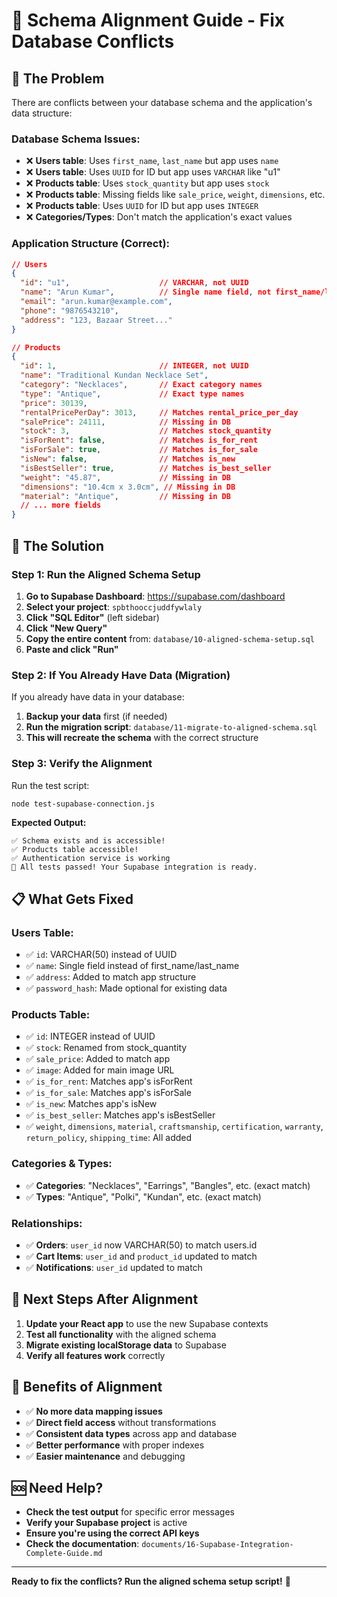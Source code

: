 # 🔧 Schema Alignment Guide - Fix Database Conflicts

## 🎯 **The Problem**
There are conflicts between your database schema and the application's data structure:

### **Database Schema Issues:**
- ❌ **Users table**: Uses `first_name`, `last_name` but app uses `name`
- ❌ **Users table**: Uses `UUID` for ID but app uses `VARCHAR` like "u1"
- ❌ **Products table**: Uses `stock_quantity` but app uses `stock`
- ❌ **Products table**: Missing fields like `sale_price`, `weight`, `dimensions`, etc.
- ❌ **Products table**: Uses `UUID` for ID but app uses `INTEGER`
- ❌ **Categories/Types**: Don't match the application's exact values

### **Application Structure (Correct):**
```json
// Users
{
  "id": "u1",                    // VARCHAR, not UUID
  "name": "Arun Kumar",          // Single name field, not first_name/last_name
  "email": "arun.kumar@example.com",
  "phone": "9876543210",
  "address": "123, Bazaar Street..."
}

// Products
{
  "id": 1,                       // INTEGER, not UUID
  "name": "Traditional Kundan Necklace Set",
  "category": "Necklaces",       // Exact category names
  "type": "Antique",             // Exact type names
  "price": 30139,
  "rentalPricePerDay": 3013,     // Matches rental_price_per_day
  "salePrice": 24111,            // Missing in DB
  "stock": 3,                    // Matches stock_quantity
  "isForRent": false,            // Matches is_for_rent
  "isForSale": true,             // Matches is_for_sale
  "isNew": false,                // Matches is_new
  "isBestSeller": true,          // Matches is_best_seller
  "weight": "45.87",             // Missing in DB
  "dimensions": "10.4cm x 3.0cm", // Missing in DB
  "material": "Antique",         // Missing in DB
  // ... more fields
}
```

## 🚀 **The Solution**

### **Step 1: Run the Aligned Schema Setup**

1. **Go to Supabase Dashboard**: https://supabase.com/dashboard
2. **Select your project**: `spbthooccjuddfywlaly`
3. **Click "SQL Editor"** (left sidebar)
4. **Click "New Query"**
5. **Copy the entire content** from: `database/10-aligned-schema-setup.sql`
6. **Paste and click "Run"**

### **Step 2: If You Already Have Data (Migration)**

If you already have data in your database:

1. **Backup your data** first (if needed)
2. **Run the migration script**: `database/11-migrate-to-aligned-schema.sql`
3. **This will recreate the schema** with the correct structure

### **Step 3: Verify the Alignment**

Run the test script:
```bash
node test-supabase-connection.js
```

**Expected Output:**
```
✅ Schema exists and is accessible!
✅ Products table accessible!
✅ Authentication service is working
🎉 All tests passed! Your Supabase integration is ready.
```

## 📋 **What Gets Fixed**

### **Users Table:**
- ✅ `id`: VARCHAR(50) instead of UUID
- ✅ `name`: Single field instead of first_name/last_name
- ✅ `address`: Added to match app structure
- ✅ `password_hash`: Made optional for existing data

### **Products Table:**
- ✅ `id`: INTEGER instead of UUID
- ✅ `stock`: Renamed from stock_quantity
- ✅ `sale_price`: Added to match app
- ✅ `image`: Added for main image URL
- ✅ `is_for_rent`: Matches app's isForRent
- ✅ `is_for_sale`: Matches app's isForSale
- ✅ `is_new`: Matches app's isNew
- ✅ `is_best_seller`: Matches app's isBestSeller
- ✅ `weight`, `dimensions`, `material`, `craftsmanship`, `certification`, `warranty`, `return_policy`, `shipping_time`: All added

### **Categories & Types:**
- ✅ **Categories**: "Necklaces", "Earrings", "Bangles", etc. (exact match)
- ✅ **Types**: "Antique", "Polki", "Kundan", etc. (exact match)

### **Relationships:**
- ✅ **Orders**: `user_id` now VARCHAR(50) to match users.id
- ✅ **Cart Items**: `user_id` and `product_id` updated to match
- ✅ **Notifications**: `user_id` updated to match

## 🔄 **Next Steps After Alignment**

1. **Update your React app** to use the new Supabase contexts
2. **Test all functionality** with the aligned schema
3. **Migrate existing localStorage data** to Supabase
4. **Verify all features work** correctly

## 🎯 **Benefits of Alignment**

- ✅ **No more data mapping issues**
- ✅ **Direct field access** without transformations
- ✅ **Consistent data types** across app and database
- ✅ **Better performance** with proper indexes
- ✅ **Easier maintenance** and debugging

## 🆘 **Need Help?**

- **Check the test output** for specific error messages
- **Verify your Supabase project** is active
- **Ensure you're using the correct API keys**
- **Check the documentation**: `documents/16-Supabase-Integration-Complete-Guide.md`

---

**Ready to fix the conflicts? Run the aligned schema setup script!** 🚀 